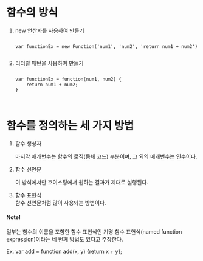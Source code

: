 <h1>함수의 방식</h1>
<ol>
<li>new 연산자를 사용하여 만들기</li>
<code>
<pre>
var functionEx = new Function('num1', 'num2', 'return num1 + num2');
</pre>
</code>
<li>리터럴 패턴을 사용하여 만들기</li>
<code>
<pre>
var functionEx = function(num1, num2) {
    return num1 + num2;
}
</pre>
</code>
</ol>

<h1>함수를 정의하는 세 가지 방법</h1>
<ol>
<li>함수 생성자</li>

마지막 매개변수는 함수의 로직(몸체 코드) 부분이며, 그 외의 매개변수는 인수이다.
<li>함수 선언문</li>

이 방식에서만 호이스팅에서 원하는 결과가 제대로 실행된다.
<li>함수 표현식</li>
함수 선언문처럼 많이 사용되는 방법이다.

</ol>

<h4>Note!</h4>
일부는 함수의 이름을 포함한 함수 표현식인 기명 함수 표현식(named function expression)이라는 네 번째 방법도 있다고 주장한다.

Ex. var add = function add(x, y) {return x + y};
